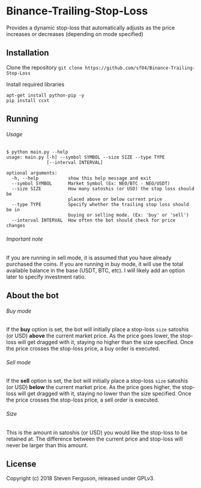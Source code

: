 # Binance-Trailing-Stop-Loss
Provides a dynamic stop-loss that automatically adjusts as the price increases or decreases (depending on mode specified)

## Installation
Clone the repository
`git clone https://github.com/sf04/Binance-Trailing-Stop-Loss`

Install required libraries
```
apt-get install python-pip -y
pip install ccxt
```

## Running

###### Usage
```
$ python main.py --help
usage: main.py [-h] --symbol SYMBOL --size SIZE --type TYPE
               [--interval INTERVAL]

optional arguments:
  -h, --help           show this help message and exit
  --symbol SYMBOL      Market Symbol (Ex: NEO/BTC - NEO/USDT)
  --size SIZE          How many satoshis (or USD) the stop loss should be
                       placed above or below current price
  --type TYPE          Specify whether the trailing stop loss should be in
                       buying or selling mode. (Ex: 'buy' or 'sell')
  --interval INTERVAL  How often the bot should check for price changes
```

###### Important note
If you are running in sell mode, it is assumed that you have already purchased the coins. If you are running in buy mode, it will use the total available balance in the base (USDT, BTC, etc). I will likely add an option later to specify investment ratio.


## About the bot

###### Buy mode
If the **buy** option is set, the bot will initially place a stop-loss `size` satoshis (or USD) **above** the current market price. As the price goes lower, the stop-loss will get dragged with it, staying no higher than the size specified. Once the price crosses the stop-loss price, a buy order is executed.

###### Sell mode
If the **sell** option is set, the bot will initially place a stop-loss `size` satoshis (or USD) **below** the current market price. As the price goes higher, the stop-loss will get dragged with it, staying no lower than the size specified. Once the price crosses the stop-loss price, a sell order is executed.

###### Size
This is the amount in satoshis (or USD) you would like the stop-loss to be retained at. The difference between the current price and stop-loss will never be larger than this amount.

## License
Copyright (c) 2018 Steven Ferguson, released under GPLv3.
